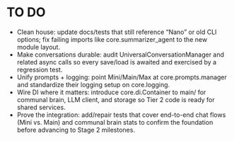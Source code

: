  # TO DO
 
 - Clean house: update docs/tests that still reference “Nano” or old CLI options; fix failing imports like core.summarizer_agent to the new module layout.
 - Make conversations durable: audit UniversalConversationManager and related async calls so every save/load is awaited and exercised by a regression test.
 - Unify prompts + logging: point Mini/Main/Max at core.prompts.manager and standardize their logging setup on core.logging.
 - Wire DI where it matters: introduce core.di.Container to main/ for communal brain, LLM client, and storage so Tier 2 code is ready for shared services.
 - Prove the integration: add/repair tests that cover end-to-end chat flows (Mini vs. Main) and communal brain stats to confirm the foundation before advancing to Stage 2 milestones.